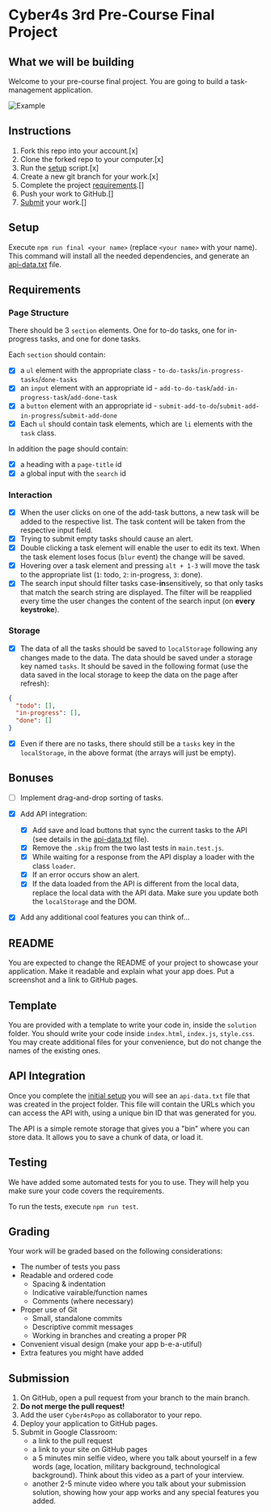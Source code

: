 # Cyber4s 3rd Pre-Course Final Project

## What we will be building

Welcome to your pre-course final project. You are going to build a task-management application.

![Example](./example.png)

## Instructions

1. Fork this repo into your account.[x]
2. Clone the forked repo to your computer.[x]
3. Run the [setup](#setup) script.[x]
4. Create a new git branch for your work.[x]
5. Complete the project [requirements](#requirements).[]
6. Push your work to GitHub.[]
7. [Submit](#submission) your work.[]

## Setup

Execute `npm run final <your name>` (replace `<your name>` with your name). This command will install all the needed dependencies, and generate an [api-data.txt](#api-integration) file.

## Requirements

### Page Structure

There should be 3 `section` elements. One for to-do tasks, one for in-progress tasks, and one for done tasks.

Each `section` should contain:

- [x] a `ul` element with the appropriate class - `to-do-tasks`/`in-progress-tasks`/`done-tasks`
- [x] an `input` element with an appropriate id - `add-to-do-task`/`add-in-progress-task`/`add-done-task`
- [x] a `button` element with an appropriate id - `submit-add-to-do`/`submit-add-in-progress`/`submit-add-done`
- [x] Each `ul` should contain task elements, which are `li` elements with the `task` class.

In addition the page should contain:

- [x] a heading with a `page-title` id
- [x] a global input with the `search` id

### Interaction

- [x] When the user clicks on one of the add-task buttons, a new task will be added to the respective list. The task content will be taken from the respective input field.
- [x] Trying to submit empty tasks should cause an alert.
- [x] Double clicking a task element will enable the user to edit its text. When the task element loses focus (`blur` event) the change will be saved.
- [x] Hovering over a task element and pressing `alt + 1-3` will move the task to the appropriate list (`1`: todo, `2`: in-progress, `3`: done).
- [x] The search input should filter tasks case-**in**sensitively, so that only tasks that match the search string are displayed. The filter will be reapplied every time the user changes the content of the search input (on **every keystroke**).

### Storage

- [x] The data of all the tasks should be saved to `localStorage` following any changes made to the data. The data should be saved under a storage key named `tasks`. It should be saved in the following format (use the data saved in the local storage to keep the data on the page after refresh):

```json
{
  "todo": [],
  "in-progress": [],
  "done": []
}
```

- [x] Even if there are no tasks, there should still be a `tasks` key in the `localStorage`, in the above format (the arrays will just be empty).

## Bonuses

- [ ] Implement drag-and-drop sorting of tasks.
- [x] Add API integration:

  - [x] Add save and load buttons that sync the current tasks to the API (see details in the [api-data.txt](#api-integration) file).
  - [x] Remove the `.skip` from the two last tests in `main.test.js`.
  - [x] While waiting for a response from the API display a loader with the class `loader`.
  - [x] If an error occurs show an alert.
  - [x] If the data loaded from the API is different from the local data, replace the local data with the API data. Make sure you update both the `localStorage` and the DOM.

- [x] Add any additional cool features you can think of...

## README

You are expected to change the README of your project to showcase your application. Make it readable and explain what your app does. Put a screenshot and a link to GitHub pages.

## Template

You are provided with a template to write your code in, inside the `solution` folder. You should write your code inside `index.html`, `index.js`, `style.css`. You may create additional files for your convenience, but do not change the names of the existing ones.

## API Integration

Once you complete the [initial setup](#setup) you will see an `api-data.txt` file that was created in the project folder. This file will contain the URLs which you can access the API with, using a unique bin ID that was generated for you.

The API is a simple remote storage that gives you a "bin" where you can store data. It allows you to save a chunk of data, or load it.

## Testing

We have added some automated tests for you to use. They will help you make sure your code covers the requirements.

To run the tests, execute `npm run test`.

## Grading

Your work will be graded based on the following considerations:

- The number of tests you pass
- Readable and ordered code
  - Spacing & indentation
  - Indicative vairable/function names
  - Comments (where necessary)
- Proper use of Git
  - Small, standalone commits
  - Descriptive commit messages
  - Working in branches and creating a proper PR
- Convenient visual design (make your app b-e-a-utiful)
- Extra features you might have added

## Submission

1. On GitHub, open a pull request from your branch to the main branch.
2. **Do not merge the pull request!**
3. Add the user `Cyber4sPopo` as collaborator to your repo.
4. Deploy your application to GitHub pages.
5. Submit in Google Classroom:
   - a link to the pull request
   - a link to your site on GitHub pages
   - a 5 minutes min selfie video, where you talk about yourself in a few words (age, location, military background, technological background). Think about this video as a part of your interview.
   - another 2-5 minute video where you talk about your submission solution, showing how your app works and any special features you added.
